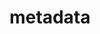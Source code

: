 ---
date:  ""
draft: false
title: "metadata"
weight: 8
parted:
    name: ""
    goal: "Parted 1"
    desc: "Memahami metadata HTML sebagai informasi tambahan penting untuk optimasi, aksesibilitas, serta pengelolaan konten halaman web."
    icon: ""
tasker:
    name: ""
    goal: "Parted 1"
    desc: "Mencari konsep dan prinsip dasar perpustakaan digital."
    icon: ""
assign:
    name: ""
    goal: "Parted 1"
    desc: "Membuat konsep dan prinsip dasar perpustakaan digital."
    icon: ""
metadata:
    index: false
    thumb: "cover.jpg"
    author: [ "null" ]
description: "Memahami metadata HTML sebagai informasi tambahan penting untuk optimasi, aksesibilitas, serta pengelolaan konten halaman web."
---